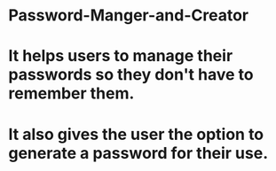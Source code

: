 # Password-Manger-and-Creator

# It helps users to manage their passwords so they don't have to remember them.
# It also gives the user the option to generate a password for their use.
